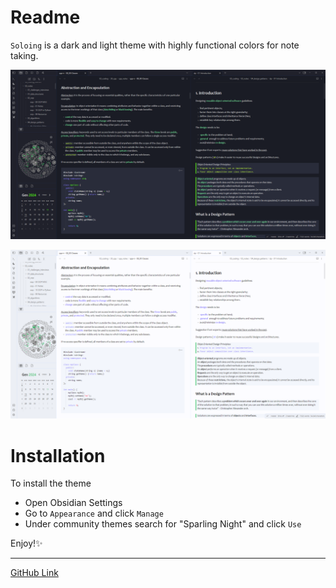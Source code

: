 # Readme

`Soloing` is a dark and light theme with highly functional colors for note taking. 

![img](img/SoloingDark.png)

![img](img/SoloingLight.png)

# Installation

To install the theme

- Open Obsidian Settings
- Go to `Appearance` and click `Manage`
- Under community themes search for "Sparling Night" and click `Use`

Enjoy!✨


---

[GitHub Link](git@github.com:isax785/obsidian-sparkling-night.git)